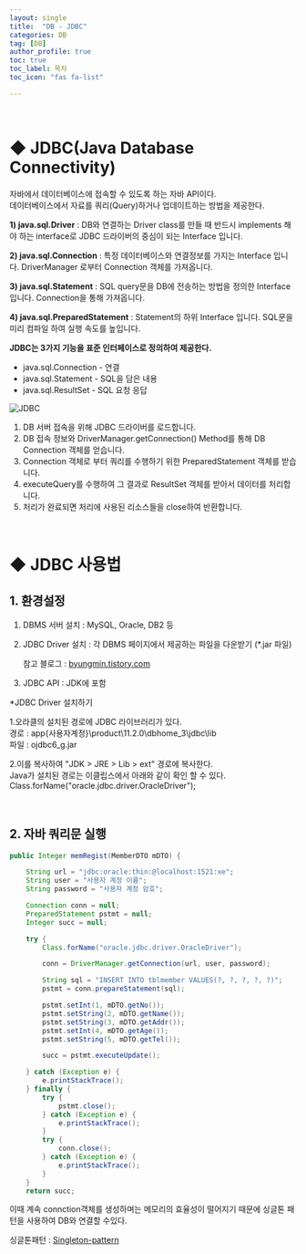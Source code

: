 ```yaml
---
layout: single
title:  "DB - JDBC"
categories: DB
tag: [DB]
author_profile: true
toc: true
toc_label: 목차
toc_icon: "fas fa-list"

---
```


<br>







# ◆ JDBC(Java Database Connectivity)

자바에서 데이터베이스에 접속할 수 있도록 하는 자바 API이다.<br>데이터베이스에서 자료를 쿼리(Query)하거나 업데이트하는 방법을 제공한다.

 

**1) java.sql.Driver** : DB와 연결하는 Driver class를 만들 때 반드시 implements 해야 하는 interface로 JDBC 드라이버의 중심이 되는 Interface 입니다.

 **2) java.sql.Connection** : 특정 데이터베이스와 연결정보를 가지는 Interface 입니다. DriverManager 로부터 Connection 객체를 가져옵니다.

 **3) java.sql.Statement** : SQL query문을 DB에 전송하는 방법을 정의한 Interface 입니다.  Connection을 통해 가져옵니다.

 **4) java.sql.PreparedStatement** :  Statement의 하위 Interface 입니다. SQL문을 미리 컴파일 하여 실행 속도를 높입니다.



**JDBC는 3가지 기능을 표준 인터페이스로 정의하여 제공한다.**

- java.sql.Connection - 연결
- java.sql.Statement - SQL을 담은 내용
- java.sql.ResultSet - SQL 요청 응답

![JDBC](https://github.com/pueser/pueser.github.io/assets/117990884/2be8150a-205f-4ec2-a301-fa2167043a51)


1. DB 서버 접속을 위해 JDBC 드라이버를 로드합니다.
2. DB 접속 정보와 DriverManager.getConnection() Method를 통해 DB Connection 객체를 얻습니다.
3. Connection 객체로 부터 쿼리를 수행하기 위한 PreparedStatement 객체를 받습니다.
4. executeQuery를 수행하여 그 결과로 ResultSet 객체를 받아서 데이터를 처리합니다.
5. 처리가 완료되면 처리에 사용된 리소스들을 close하여 반환합니다.

<br>







# ◆ JDBC 사용법



## 1. **환경설정**

1. DBMS 서버 설치 : MySQL, Oracle, DB2 등

2. JDBC Driver 설치 : 각 DBMS 페이지에서 제공하는 파일을 다운받기 (*.jar 파일)

   참고 블로그 : <a href="https://byungmin.tistory.com/16">byungmin.tistory.com</a>

3. JDBC API : JDK에 포함



*JDBC Driver 설치하기

1.오라클의 설치된 경로에 JDBC 라이브러리가 있다.<br/>경로 : app\{사용자계정}\product\11.2.0\dbhome_3\jdbc\lib<br/>파일 : ojdbc6_g.jar<br/>

2.이를 복사하여 "JDK > JRE > Lib > ext" 경로에 복사한다.<br/>Java가 설치된 경로는 이클립스에서 아래와 같이 확인 할 수 있다.<br/>Class.forName("oracle.jdbc.driver.OracleDriver");<br/>

<br>



## 2. 자바 쿼리문 실행


```java
public Integer memRegist(MemberDTO mDTO) {

    String url = "jdbc:oracle:thin:@localhost:1521:xe";
    String user = "사용자 계정 이름";
    String password = "사용자 계정 암호";

    Connection conn = null;
    PreparedStatement pstmt = null;
    Integer succ = null;

    try {
        Class.forName("oracle.jdbc.driver.OracleDriver");

        conn = DriverManager.getConnection(url, user, password);

        String sql = "INSERT INTO tblmember VALUES(?, ?, ?, ?, ?)";
        pstmt = conn.prepareStatement(sql);

        pstmt.setInt(1, mDTO.getNo());
        pstmt.setString(2, mDTO.getName());
        pstmt.setString(3, mDTO.getAddr());
        pstmt.setInt(4, mDTO.getAge());
        pstmt.setString(5, mDTO.getTel());

        succ = pstmt.executeUpdate();

    } catch (Exception e) {
        e.printStackTrace();
    } finally {
        try {
            pstmt.close();
        } catch (Exception e) {
            e.printStackTrace();
        }
        try {
            conn.close();
        } catch (Exception e) {
            e.printStackTrace();
        }
    }
    return succ;
```



이때 계속 connction객체를 생성하며는 메모리의 효율성이 떨어지기 때문에 싱글톤 패턴을 사용하여 DB와 연결할 수있다.

싱글톤패턴 : <a href="https://pueser.github.io/disgin/pattern/Disgin-pattern-Singleton-pattern/">Singleton-pattern</a>
